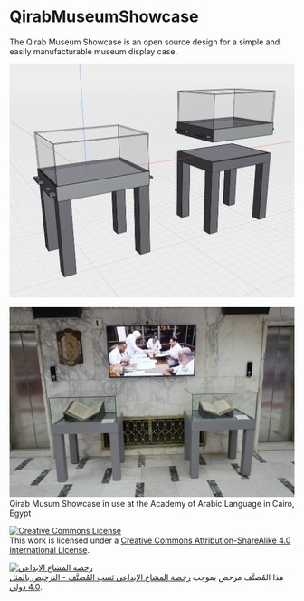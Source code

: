 # QirabMuseumShowcase

The Qirab Museum Showcase is an open source design for a simple and easily manufacturable museum display case.

![Qirab Musum Showcase CAD v2.3](https://github.com/Qirab/QirabMuseumShowcase/blob/main/Qirab%20Showcase%20v2.3.jpg)

![Qirab Musum Showcase in use at the Academy of Arabic Language in Cairo, Egypt](https://github.com/Qirab/QirabMuseumShowcase/blob/main/Qirabshowcase_AcademyofArabicLanguageCairo_L1530935.JPG)
Qirab Musum Showcase in use at the Academy of Arabic Language in Cairo, Egypt

<a rel="license" href="http://creativecommons.org/licenses/by-sa/4.0/"><img alt="Creative Commons License" style="border-width:0" src="https://i.creativecommons.org/l/by-sa/4.0/88x31.png" /></a><br />This work is licensed under a <a rel="license" href="http://creativecommons.org/licenses/by-sa/4.0/">Creative Commons Attribution-ShareAlike 4.0 International License</a>.

<a rel="license" href="http://creativecommons.org/licenses/by-sa/4.0/"><img alt="رخصة المشاع الابداعي" style="border-width:0" src="https://i.creativecommons.org/l/by-sa/4.0/88x31.png" /></a><br />هذا المُصنَّف مرخص بموجب <a rel="license" href="http://creativecommons.org/licenses/by-sa/4.0/">رخصة المشاع الإبداعي نَسب المُصنَّف - الترخيص بالمثل 4.0 دولي</a>.

